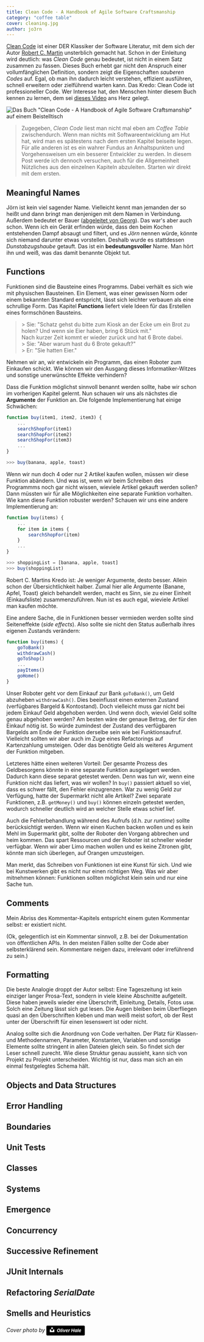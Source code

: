 ```yaml
---
title: Clean Code - A Handbook of Agile Software Craftsmanship
category: "coffee table"
cover: cleaning.jpg
author: jo3rn
---
```


[Clean Code](https://amzn.to/2BOva6G) ist einer DER Klassiker der Software Literatur, mit dem sich der Autor [Robert C. Martin](https://twitter.com/unclebobmartin) unsterblich gemacht hat. Schon in der Einleitung wird deutlich: was _Clean Code_ genau bedeutet, ist nicht in einem Satz zusammen zu fassen. Dieses Buch erhebt gar nicht den Anspruch einer vollumfänglichen Definition, sondern zeigt die Eigenschaften _sauberen Codes_ auf. Egal, ob man ihn dadurch leicht verstehen, effizient ausführen, schnell erweitern oder zielführend warten kann. Das Kredo: Clean Code ist professioneller Code. Wer Interesse hat, den Menschen hinter diesem Buch kennen zu lernen, dem sei [dieses Video](https://cleancoders.com/video-details/clean-code-episode-1) ans Herz gelegt.

![Das Buch "Clean Code - A Handbook of Agile Software Craftsmanship" auf einem Beistelltisch](./clean_code.jpg)

>Zugegeben, _Clean Code_ liest man nicht mal eben am _Coffee Table_ zwischendurch. Wenn man nichts mit Softwareentwicklung am Hut hat, wird man es spätestens nach dem ersten Kapitel beiseite legen. Für alle anderen ist es ein wahrer Fundus an Anhaltspunkten und Vorgehensweisen um ein besserer Entwickler zu werden. In diesem Post werde ich dennoch versuchen, auch für die Allgemeinheit Nützliches aus den einzelnen Kapiteln abzuleiten. Starten wir direkt mit dem ersten.

## Meaningful Names
Jörn ist kein viel sagender Name. Vielleicht kennt man jemanden der so heißt und dann bringt man denjenigen mit dem Namen in Verbindung. Außerdem bedeutet er Bauer ([abgeleitet von Georg](https://de.wikipedia.org/wiki/J%C3%B6rn)). Das war's aber auch schon. Wenn ich ein Gerät erfinden würde, dass den beim Kochen entstehenden Dampf absaugt und filtert, und es _Jörn_ nennen würde, könnte sich niemand darunter etwas vorstellen. Deshalb wurde es stattdessen _Dunstabzugshaube_ getauft. Das ist ein **bedeutungsvoller** Name. Man hört ihn und weiß, was das damit benannte Objekt tut.

## Functions
Funktionen sind die Bausteine eines Programms. Dabei verhält es sich wie mit physischen Bausteinen. Ein Element, was einer gewissen Norm oder einem bekannten Standard entspricht, lässt sich leichter verbauen als eine schrullige Form. Das Kapitel **Functions** liefert viele Ideen für das Erstellen eines formschönen Bausteins.

> \> Sie: "Schatz gehst du bitte zum Kiosk an der Ecke um ein Brot zu holen? Und wenn sie Eier haben, bring 6 Stück mit."    
> Nach kurzer Zeit kommt er wieder zurück und hat 6 Brote dabei.    
> \> Sie: "Aber warum hast du 6 Brote gekauft?"    
> \> Er: "Sie hatten Eier."    

Nehmen wir an, wir entwickeln ein Programm, das einen Roboter zum Einkaufen schickt. Wie können wir den Ausgang dieses Informatiker-Witzes und sonstige unerwünschte Effekte verhindern?

Dass die Funktion möglichst sinnvoll benannt werden sollte, habe wir schon im vorherigen Kapitel gelernt. Nun schauen wir uns als nächstes die **Argumente** der Funktion an. Die folgende Implementierung hat einige Schwächen:
```javascript
function buy(item1, item2, item3) {
    ...
    searchShopFor(item1)
    searchShopFor(item2)
    searchShopFor(item3)
    ...
}

>>> buy(banana, apple, toast)
```
Wenn wir nun doch 4 oder nur 2 Artikel kaufen wollen, müssen wir diese Funktion abändern. Und was ist, wenn wir beim Schreiben des Programmms noch gar nicht wissen, wieviele Artikel gekauft werden sollen? Dann müssten wir für alle Möglichkeiten eine separate Funktion vorhalten. Wie kann diese Funktion robuster werden? Schauen wir uns eine andere Implementierung an:
```javascript
function buy(items) {
    ...
    for item in items {
        searchShopFor(item)
    }
    ...
}

>>> shoppingList = [banana, apple, toast]
>>> buy(shoppingList)
```
Robert C. Martins Kredo ist: Je weniger Argumente, desto besser. Allein schon der Übersichtlichkeit halber. Zumal hier alle Argumente (Banane, Apfel, Toast) gleich behandelt werden, macht es Sinn, sie zu einer Einheit (Einkaufsliste) zusammenzuführen. Nun ist es auch egal, wieviele Artikel man kaufen möchte.

Eine andere Sache, die in Funktionen besser vermieden werden sollte sind Seiteneffekte (*side effects*). Also sollte sie nicht den Status außerhalb ihres eigenen Zustands verändern:

```javascript
function buy(items) {
    goToBank()
    withdrawCash()
    goToShop()
    ...
    payItems()
    goHome()
}
```
Unser Roboter geht vor dem Einkauf zur Bank `goToBank()`, um Geld abzuheben `withdrawCash()`. Dies beeinflusst einen externen Zustand (verfügbares Bargeld & Kontostand). Doch vielleicht muss gar nicht bei jedem Einkauf Geld abgehoben werden. Und wenn doch, wieviel Geld sollte genau abgehoben werden? Am besten wäre der genaue Betrag, der für den Einkauf nötig ist. So würde zumindest der Zustand des verfügbaren Bargelds am Ende der Funktion derselbe sein wie bei Funktionsaufruf. Vielleicht sollten wir aber auch im Zuge eines Refactorings auf Kartenzahlung umsteigen. Oder das benötigte Geld als weiteres Argument der Funktion mitgeben.

Letzteres hätte einen weiteren Vorteil: Der gesamte Prozess des Geldbesorgens könnte in eine separate Funktion ausgelagert werden. Dadurch kann diese separat getestet werden. Denn was tun wir, wenn eine Funktion nicht das liefert, was wir wollen? In `buy()` passiert aktuell so viel, dass es schwer fällt, den Fehler einzugrenzen. War zu wenig Geld zur Verfügung, hatte der Supermarkt nicht alle Artikel? Zwei separate Funktionen, z.B. `getMoney()` und `buy()` können einzeln getestet werden, wodurch schneller deutlich wird an welcher Stelle etwas schief lief.

Auch die Fehlerbehandlung während des Aufrufs (d.h. zur *runtime*) sollte berücksichtigt werden. Wenn wir einen Kuchen backen wollen und es kein Mehl im Supermarkt gibt, sollte der Roboter den Vorgang abbrechen und heim kommen. Das spart Ressourcen und der Roboter ist schneller wieder verfügbar. Wenn wir aber Limo machen wollen und es keine Zitronen gibt, könnte man sich überlegen, auf Orangen umzusteigen.

Man merkt, das Schreiben von Funktionen ist eine Kunst für sich. Und wie bei Kunstwerken gibt es nicht nur einen richtigen Weg. Was wir aber mitnehmen können: Funktionen sollten möglichst klein sein und nur eine Sache tun.

## Comments

Mein Abriss des Kommentar-Kapitels entspricht einem guten Kommentar selbst: er existiert nicht.

(Ok, gelegentlich ist ein Kommentar sinnvoll, z.B. bei der Dokumentation von öffentlichen APIs. In den meisten Fällen sollte der Code aber selbsterklärend sein. Kommentare neigen dazu, irrelevant oder irreführend zu sein.)

## Formatting

Die beste Analogie droppt der Autor selbst: Eine Tageszeitung ist kein einziger langer Prosa-Text, sondern in viele kleine Abschnitte aufgeteilt. Diese haben jeweils wieder eine Überschrift, Einleitung, Details, Fotos usw. Solch eine Zeitung lässt sich gut lesen. Die Augen bleiben beim Überfliegen quasi an den Überschriften kleben und man weiß meist sofort, ob der Rest unter der Überschrift für einen lesenswert ist oder nicht.

Analog sollte sich die Anordnung von Code verhalten. Der Platz für Klassen- und Methodennamen, Parameter, Konstanten, Variablen und sonstige Elemente sollte stringent in allen Dateien gleich sein. So findet sich der Leser schnell zurecht. Wie diese Struktur genau aussieht, kann sich von Projekt zu Projekt unterscheiden. Wichtig ist nur, dass man sich an ein einmal festgelegtes Schema hält.

## Objects and Data Structures

## Error Handling

## Boundaries

## Unit Tests

## Classes

## Systems

## Emergence

## Concurrency

## Successive Refinement

## JUnit Internals

## Refactoring _SerialDate_

## Smells and Heuristics

###### Cover photo by <a style="background-color:black;color:white;text-decoration:none;padding:4px 6px;font-family:-apple-system, BlinkMacSystemFont, &quot;San Francisco&quot;, &quot;Helvetica Neue&quot;, Helvetica, Ubuntu, Roboto, Noto, &quot;Segoe UI&quot;, Arial, sans-serif;font-size:12px;font-weight:bold;line-height:1.2;display:inline-block;border-radius:3px" href="https://unsplash.com/@4themorningshoot?utm_medium=referral&amp;utm_campaign=photographer-credit&amp;utm_content=creditBadge" target="_blank" rel="noopener noreferrer" title="Download free do whatever you want high-resolution photos from Oliver Hale"><span style="display:inline-block;padding:2px 3px"><svg xmlns="http://www.w3.org/2000/svg" style="height:12px;width:auto;position:relative;vertical-align:middle;top:-2px;fill:white" viewBox="0 0 32 32"><path d="M10 9V0h12v9H10zm12 5h10v18H0V14h10v9h12v-9z"></path></svg></span><span style="display:inline-block;padding:2px 3px">Oliver Hale</span></a>